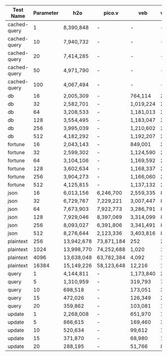 | Test Name | Parameter | h2o | pico.v | veb | veb_brmassa |
| --- | --- | --- | --- | --- | --- |
| cached-query | 1 | 8,390,848 | - | - | - |
| cached-query | 10 | 7,940,732 | - | - | - |
| cached-query | 20 | 7,414,285 | - | - | - |
| cached-query | 50 | 4,971,790 | - | - | - |
| cached-query | 100 | 4,067,494 | - | - | - |
| db | 16 | 2,005,309 | - | 764,114 | 248,040 |
| db | 32 | 2,582,701 | - | 1,019,224 | 240,706 |
| db | 64 | 3,208,533 | - | 1,181,013 | 253,749 |
| db | 128 | 3,554,495 | - | 1,183,047 | 251,223 |
| db | 256 | 3,995,039 | - | 1,210,602 | 248,724 |
| db | 512 | 4,182,292 | - | 1,192,207 | 244,595 |
| fortune | 16 | 2,043,143 | - | 849,001 | 252,709 |
| fortune | 32 | 2,599,302 | - | 1,124,590 | 246,152 |
| fortune | 64 | 3,104,106 | - | 1,169,592 | 247,007 |
| fortune | 128 | 3,602,634 | - | 1,168,337 | 246,034 |
| fortune | 256 | 3,904,273 | - | 1,166,060 | 250,410 |
| fortune | 512 | 4,125,815 | - | 1,137,132 | 246,615 |
| json | 16 | 6,013,156 | 6,246,700 | 2,559,335 | 864,420 |
| json | 32 | 6,729,767 | 7,229,221 | 3,007,447 | 873,514 |
| json | 64 | 7,673,903 | 7,922,773 | 3,286,791 | 879,956 |
| json | 128 | 7,929,046 | 8,397,069 | 3,314,099 | 872,138 |
| json | 256 | 8,093,027 | 6,391,806 | 3,341,491 | 854,114 |
| json | 512 | 8,276,644 | 2,123,336 | 3,403,816 | 846,195 |
| plaintext | 256 | 13,942,678 | 73,871,184 | 252 | 252 |
| plaintext | 1024 | 13,998,770 | 74,252,688 | 1,020 | 1,018 |
| plaintext | 4096 | 13,638,048 | 63,782,384 | 4,092 | 1,018 |
| plaintext | 16384 | 15,149,226 | 58,123,648 | 12,216 | 1,018 |
| query | 1 | 4,144,811 | - | 1,173,840 | 241,626 |
| query | 5 | 1,310,959 | - | 319,793 | 71,652 |
| query | 10 | 698,518 | - | 173,051 | 37,805 |
| query | 15 | 472,026 | - | 126,349 | 25,441 |
| query | 20 | 359,862 | - | 103,081 | 19,668 |
| update | 1 | 2,268,008 | - | 651,970 | 120,450 |
| update | 5 | 866,615 | - | 169,460 | 30,370 |
| update | 10 | 520,634 | - | 99,612 | 16,212 |
| update | 15 | 371,870 | - | 68,980 | 10,952 |
| update | 20 | 288,195 | - | 51,766 | 8,334 |
